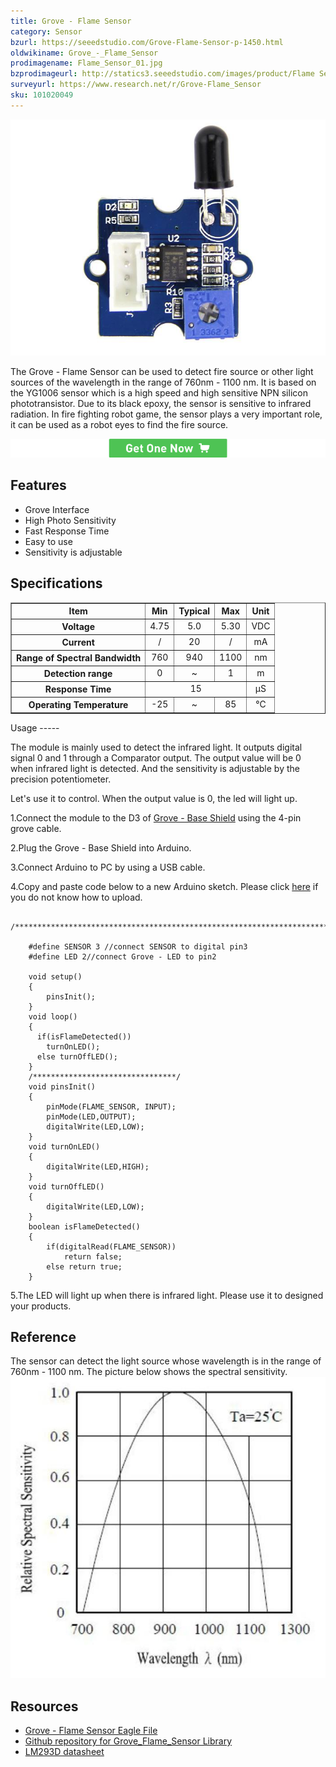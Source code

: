 ```yaml
---
title: Grove - Flame Sensor
category: Sensor
bzurl: https://seeedstudio.com/Grove-Flame-Sensor-p-1450.html
oldwikiname: Grove_-_Flame_Sensor
prodimagename: Flame_Sensor_01.jpg
bzprodimageurl: http://statics3.seeedstudio.com/images/product/Flame Sensor.jpg
surveyurl: https://www.research.net/r/Grove-Flame_Sensor
sku: 101020049
---
```


![](assets/Grove-Flame_Sensor/img/Flame_Sensor_01.jpg)

The Grove - Flame Sensor can be used to detect fire source or other light sources of the wavelength in the range of 760nm - 1100 nm. It is based on the YG1006 sensor which is a high speed and high sensitive NPN silicon phototransistor. Due to its black epoxy, the sensor is sensitive to infrared radiation. In fire fighting robot game, the sensor plays a very important role, it can be used as a robot eyes to find the fire source.

[![](assets/common/Get_One_Now_Banner.png)](http://www.seeedstudio.com/Grove-Flame-Sensor-p-1450.html)

Features
-------

-   Grove Interface
-   High Photo Sensitivity
-   Fast Response Time
-   Easy to use
-   Sensitivity is adjustable

Specifications
-------------

<table border="1" cellspacing="0" width="80%">
<tr>
<th scope="col">
Item
</th>
<th scope="col">
Min
</th>
<th scope="col">
Typical
</th>
<th scope="col">
Max
</th>
<th scope="col">
Unit
</th>
</tr>
<tr align="center">
<th scope="row">
Voltage
</th>
<td>
4.75
</td>
<td>
5.0
</td>
<td>
5.30
</td>
<td>
VDC
</td>
</tr>
<tr align="center">
<th scope="row">
Current
</th>
<td>
/
</td>
<td>
20
</td>
<td>
/
</td>
<td>
mA
</td>
</tr>
<tr align="center">
<th scope="row">
Range of Spectral Bandwidth
</th>
<td>
760
</td>
<td>
940
</td>
<td>
1100
</td>
<td>
nm
</td>
</tr>
<tr align="center">
<th scope="row">
Detection range
</th>
<td>
0
</td>
<td>
~
</td>
<td>
1
</td>
<td>
m
</td>
</tr>
<tr align="center">
<th scope="row">
Response Time
</th>
<td colspan="3">
15
</td>
<td>
μS
</td>
</tr>
<tr align="center">
<th scope="row">
Operating Temperature
</th>
<td>
-25
</td>
<td>
~
</td>
<td>
85
</td>
<td>
℃
</td>
</tr>
</table>
Usage
-----

The module is mainly used to detect the infrared light. It outputs digital signal 0 and 1 through a Comparator output. The output value will be 0​​ when infrared light is detected. And the sensitivity is adjustable by the precision potentiometer.

Let's use it to control. When the output value is 0, the led will light up.

1.Connect the module to the D3 of [Grove - Base Shield](/Grove-Base_Shield "Grove - Base Shield") using the 4-pin grove cable.

2.Plug the Grove - Base Shield into Arduino.

3.Connect Arduino to PC by using a USB cable.

4.Copy and paste code below to a new Arduino sketch. Please click [here](/Upload_Code) if you do not know how to upload.

```
    /******************************************************************************/
     
    #define SENSOR 3 //connect SENSOR to digital pin3
    #define LED 2//connect Grove - LED to pin2

    void setup() 
    {                
        pinsInit();
    }
    void loop() 
    {
      if(isFlameDetected())
        turnOnLED();
      else turnOffLED();
    }
    /********************************/
    void pinsInit()
    {
        pinMode(FLAME_SENSOR, INPUT);
        pinMode(LED,OUTPUT);
        digitalWrite(LED,LOW);
    }
    void turnOnLED()
    {
        digitalWrite(LED,HIGH);
    }
    void turnOffLED()
    {
        digitalWrite(LED,LOW);
    }
    boolean isFlameDetected()
    {
        if(digitalRead(FLAME_SENSOR))
            return false;
        else return true;
    }
```

5.The LED will light up when there is infrared light. Please use it to designed your products.

Reference
---------

The sensor can detect the light source whose wavelength is in the range of 760nm - 1100 nm. The picture below shows the spectral sensitivity.
![](assets/Grove-Flame_Sensor/img/Spectral_Sensitive.jpg)

Resources
--------

-   [Grove - Flame Sensor Eagle File](assets/Grove-Flame_Sensor/res/Grove-Directional_Light_Sensor_Eagle_File.zip)
-   [Github repository for Grove_Flame_Sensor Library](https://github.com/Seeed-Studio/Grove_Flame_Sensor)
-   [LM293D datasheet](assets/Grove-Flame_Sensor/res/LM293D.pdf)


<!-- This Markdown file was created from http://www.seeedstudio.com/wiki/Grove_-_Flame_Sensor -->

